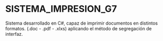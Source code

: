 # SISTEMA_IMPRESION_G7
Sistema desarrollado en C#, capaz de imprimir documentos en distintos formatos. (.doc - .pdf - .xlxs) aplicando el método de segregación de interfaz.
